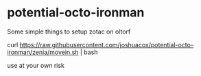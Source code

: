 potential-octo-ironman
======================

Some simple things to setup zotac on oltorf

curl https://raw.githubusercontent.com/joshuacox/potential-octo-ironman/zenia/movein.sh | bash

use at your own risk

